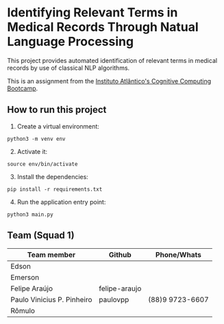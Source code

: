 # Identifying Relevant Terms in Medical Records Through Natual Language Processing

This project provides automated identification of relevant terms in medical records by use of classical NLP algorithms.

This is an assignment from the [Instituto Atlântico's Cognitive Computing Bootcamp](https://www.atlantico.com.br/academy-bootcamp/).


## How to run this project

1. Create a virtual environment:

`python3 -m venv env`

2. Activate it:

`source env/bin/activate`

3. Install the dependencies:

`pip install -r requirements.txt`

4. Run the application entry point:

`python3 main.py`

## Team (**Squad 1**)

| Team member                  | Github       | Phone/Whats     |
| ---------------------------- | ------------ | --------------- |
| Edson                        |              |                 |
| Emerson                      |              |                 |
| Felipe Araújo                | felipe-araujo|                 |  
| Paulo Vinicius P. Pinheiro   |   paulovpp   | (88)9 9723-6607 |
| Rômulo                       |              |                 |

